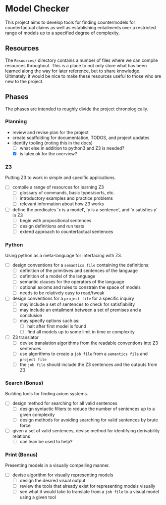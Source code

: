 # Model Checker

This project aims to develop tools for finding countermodels for counterfactual claims as well as establishing entailments over a restricted range of models up to a specified degree of complexity.

## Resources

The `Resources/` directory contains a number of files where we can compile resources throughout.
This is a place to not only store what has been learned along the way for later reference, but to share knowledge.
Ultimately, it would be nice to make these resources useful to those who are new to the project.

## Phases

The phases are intended to roughly divide the project chronologically.

### Planning

- review and revise plan for the project
- create scaffolding for documentation, TODOS, and project updates
- identify tooling (noting this in the docs)
  - [ ] what else in addition to python3 and Z3 is needed?
  - [x] is latex ok for the overview?

### Z3

Putting Z3 to work in simple and specific applications.

- [ ] compile a range of resources for learning Z3
  - [ ] glossary of commands, basic types/sorts, etc.
  - [ ] introductory examples and practice problems
  - [ ] relevant information about how Z3 works
- [ ] define the predicates 'x is a model', 'y is a sentence', and 'x satisfies y' in Z3
  - [ ] begin with propositional sentences
  - [ ] design definitions and run tests
  - [ ] extend approach to counterfactual sentences

### Python

Using python as a meta-language for interfacing with Z3.

- [ ] design conventions for a `semantics file` containing the definitions:
  - [ ] definition of the primitives and sentences of the language
  - [ ] definition of a model of the language
  - [ ] semantic clauses for the operators of the language
  - [ ] optional axioms and rules to constrain the space of models
  - [ ] needs to be relatively easy to read/tweak
- [ ] design conventions for a `project file` for a specific inquiry
  - [ ] may include a set of sentences to check for satisfiability
  - [ ] may include an entailment between a set of premises and a conclusion
  - [ ] may specify options such as:
    - [ ] halt after first model is found
    - [ ] find all models up to some limit in time or complexity
- [ ] Z3 translator
  - [ ] devise translation algorithms from the readable conventions into Z3 sentences
  - [ ] use algorithms to create a `job file` from a `semantics file` and `project file`
  - [ ] the `job file` should include the Z3 sentences and the outputs from Z3

### Search (Bonus)

Building tools for finding axiom systems.

- [ ] design method for searching for all valid sentences
  - [ ] design syntactic filters to reduce the number of sentences up to a given complexity
  - [ ] design methods for avoiding searching for valid sentences by brute force
- [ ] given a set of valid sentences, devise method for identifying derivability relations
  - [ ] can lean be used to help?

### Print (Bonus)

Presenting models in a visually compelling manner.

- [ ] devise algorithm for visually representing models
  - [ ] design the desired visual output
  - [ ] review the tools that already exist for representing models visually
  - [ ] see what it would take to translate from a `job file` to a visual model using a given tool

